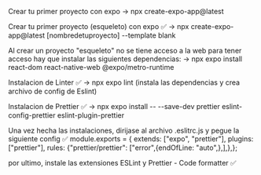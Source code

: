 Crear tu primer proyecto con expo
-> npx create-expo-app@latest

Crear tu primer proyecto (esqueleto) con expo ✅
-> npx create-expo-app@latest [nombredetuproyecto] --template blank

Al crear un proyecto "esqueleto" no se tiene acceso a la web
para tener acceso hay que instalar las siguientes dependencias:
-> npx expo install react-dom react-native-web @expo/metro-runtime

Instalacion de Linter ✅
-> npx expo lint (instala las dependencias y crea archivo de config de Eslint)

Instalacion de Prettier ✅
-> npx expo install -- --save-dev prettier eslint-config-prettier eslint-plugin-prettier

Una vez hecha las instalaciones, dirijase al archivo .eslitrc.js y pegue la siguiente config ✅
module.exports = {
extends: ["expo", "prettier"],
plugins: ["prettier"],
rules: {"prettier/prettier": ["error",{endOfLine: "auto",},],},};

por ultimo, instale las extensiones ESLint y Prettier - Code formatter ✅
